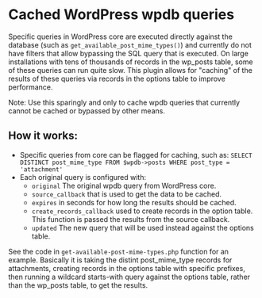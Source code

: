 # Cached WordPress wpdb queries

Specific queries in WordPress core are executed directly against the database (such as `get_available_post_mime_types()`) and currently
do not have filters that allow bypassing the SQL query that is executed. On large installations with tens of thousands of records in the wp_posts
table, some of these queries can run quite slow. This plugin allows for "caching" of the results of these queries via records in the options table
to improve performance.

Note: Use this sparingly and only to cache wpdb queries that currently cannot be cached or bypassed by other means.

## How it works:

* Specific queries from core can be flagged for caching, such as: `SELECT DISTINCT post_mime_type FROM $wpdb->posts WHERE post_type = 'attachment'`
* Each original query is configured with:
	* `original` The original wpdb query from WordPress core.
	* `source_callback` that is used to get the data to be cached.
	* `expires` in seconds for how long the results should be cached.
	* `create_records_callback` used to create records in the option table. This function is passed the results from the source callback.
	* `updated` The new query that will be used instead against the options table.

See the code in `get-available-post-mime-types.php` function for an example. Basically it is taking the distint post_mime_type records for attachments,
creating records in the options table with specific prefixes, then running a wildcard starts-with query against the options table, rather than the wp_posts
table, to get the results.
